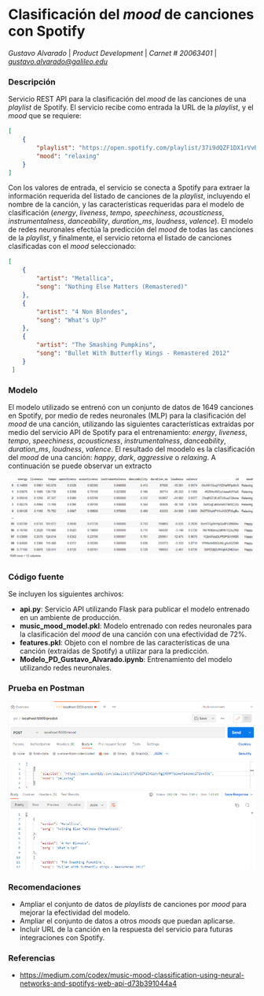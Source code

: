 # Clasificación del *mood* de canciones con Spotify

*Gustavo Alvarado* | *Product Development* | *Carnet # 20063401* | *gustavo.alvarado@galileo.edu*

### Descripción

Servicio REST API para la clasificación del *mood* de las canciones de una *playlist* de Spotify. El servicio recibe como entrada la URL de la *playlist*, y el *mood* que se requiere: 

``` json
[
    {
        "playlist": "https://open.spotify.com/playlist/37i9dQZF1DX1rVvRgjX59F?si=e914bb6c272e43f6", 
        "mood": "relaxing"
    }
]
```

Con los valores de entrada, el servicio se conecta a Spotify para extraer la información requerida del listado de canciones de la *playlist*, incluyendo el nombre de la canción, y las características requeridas para el modelo de clasificación (*energy*, *liveness*, *tempo*, *speechiness*, *acousticness*, *instrumentalness*, *danceability*, *duration_ms*, *loudness*, *valence*). El modelo de redes neuronales efectúa la predicción del *mood* de todas las canciones de la *playlist*, y finalmente, el servicio retorna el listado de canciones clasificadas con el *mood* seleccionado: 

``` json
[
    {
        "artist": "Metallica",
        "song": "Nothing Else Matters (Remastered)"
    },
    {
        "artist": "4 Non Blondes",
        "song": "What's Up?"
    },
    {
        "artist": "The Smashing Pumpkins",
        "song": "Bullet With Butterfly Wings - Remastered 2012"
    }
 ]
 ```
### Modelo

El modelo utilizado se entrenó con un conjunto de datos de 1649 canciones en Spotify, por medio de redes neuronales (MLP) para la clasificación del *mood* de una canción, utilizando las siguientes características extraídas por medio del servicio API de Spotify para el entrenamiento: *energy*, *liveness*, *tempo*, *speechiness*, *acousticness*, *instrumentalness*, *danceability*, *duration_ms*, *loudness*, *valence*. El resultado del moodelo es la clasificación del *mood* de una canción: *happy*, *dark*, *aggressive* o *relaxing*. A continuación se puede observar un extracto 

![alt text](https://github.com/gustavo-alvarado/product-development/blob/main/produccion/Dataset.png?raw=true)

### Código fuente

Se incluyen los siguientes archivos: 

* **api.py**: Servicio API utilizando Flask para publicar el modelo entrenado en un ambiente de producción. 
* **music_mood_model.pkl**: Modelo entrenado con redes neuronales para la clasificación del *mood* de una canción con una efectividad de 72%.
* **features.pkl**: Objeto con el nombre de las características de una canción (extraídas de Spotify) a utilizar para la predicción. 
* **Modelo_PD_Gustavo_Alvarado.ipynb**: Entrenamiento del modelo utilizando redes neuronales. 

### Prueba en Postman

![alt text](https://github.com/gustavo-alvarado/product-development/blob/main/produccion/Prueba%20en%20Postman.png?raw=true)


### Recomendaciones

* Ampliar el conjunto de datos de *playlists* de canciones por *mood* para mejorar la efectividad del modelo. 
* Ampliar el conjunto de datos a otros *moods* que puedan aplicarse. 
* Incluír URL de la canción en la respuesta del servicio para futuras integraciones con Spotify. 

### Referencias

* https://medium.com/codex/music-mood-classification-using-neural-networks-and-spotifys-web-api-d73b391044a4
